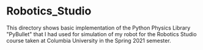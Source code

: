 # Robotics_Studio

This directory shows basic implementation of the Python Physics Library "PyBullet" that I had used
for simulation of my robot for the Robotics Studio course taken at Columbia University in the Spring
2021 semester.
